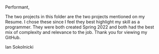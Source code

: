 Performant,

The two projects in this folder are the two projects mentioned on my Resume. I chose these since I feel they best highlight my skill as a programmer. 
They were both created Spring 2022 and both had the best mix of complexity and relevance to the job. Thank you for viewing my GitHub.

Ian Sokolnicki
